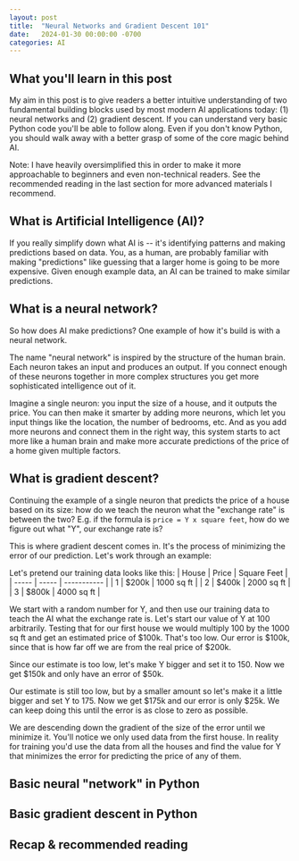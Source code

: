 ```yaml
---
layout: post
title:  "Neural Networks and Gradient Descent 101"
date:   2024-01-30 00:00:00 -0700
categories: AI
---
```


## What you'll learn in this post

My aim in this post is to give readers a better intuitive understanding of two fundamental building blocks used by most modern AI applications today: (1) neural networks and (2) gradient descent. If you can understand very basic Python code you'll be able to follow along. Even if you don't know Python, you should walk away with a better grasp of some of the core magic behind AI.

Note: I have heavily oversimplified this in order to make it more approachable to beginners and even non-technical readers. See the recommended reading in the last section for more advanced materials I recommend.

## What is Artificial Intelligence (AI)?

If you really simplify down what AI is -- it's identifying patterns and making predictions based on data. You, as a human, are probably familiar with making "predictions" like guessing that a larger home is going to be more expensive. Given enough example data, an AI can be trained to make similar predictions.

## What is a neural network?

So how does AI make predictions? One example of how it's build is with a neural network.

The name "neural network" is inspired by the structure of the human brain. Each neuron takes an input and produces an output. If you connect enough of these neurons together in more complex structures you get more sophisticated intelligence out of it.

Imagine a single neuron: you input the size of a house, and it outputs the price. You can then make it smarter by adding more neurons, which let you input things like the location, the number of bedrooms, etc. And as you add more neurons and connect them in the right way, this system starts to act more like a human brain and make more accurate predictions of the price of a home given multiple factors.

## What is gradient descent?

Continuing the example of a single neuron that predicts the price of a house based on its size: how do we teach the neuron what the "exchange rate" is between the two? E.g. if the formula is `price = Y x square feet`, how do we figure out what "Y", our exchange rate is?

This is where gradient descent comes in. It's the process of minimizing the error of our prediction. Let's work through an example:

Let's pretend our training data looks like this:
| House | Price | Square Feet |
| ----- | ----- | ----------- |
| 1 | $200k | 1000 sq ft |
| 2 | $400k | 2000 sq ft |
| 3 | $800k | 4000 sq ft |

We start with a random number for Y, and then use our training data to teach the AI what the exchange rate is. Let's start our value of Y at 100 arbitrarily. Testing that for our first house we would multiply 100 by the 1000 sq ft and get an estimated price of $100k. That's too low. Our error is $100k, since that is how far off we are from the real price of $200k.

Since our estimate is too low, let's make Y bigger and set it to 150. Now we get $150k and only have an error of $50k.

Our estimate is still too low, but by a smaller amount so let's make it a little bigger and set Y to 175. Now we get $175k and our error is only $25k. We can keep doing this until the error is as close to zero as possible.

We are descending down the gradient of the size of the error until we minimize it. You'll notice we only used data from the first house. In reality for training you'd use the data from all the houses and find the value for Y that minimizes the error for predicting the price of any of them.

## Basic neural "network" in Python



## Basic gradient descent in Python

## Recap & recommended reading


